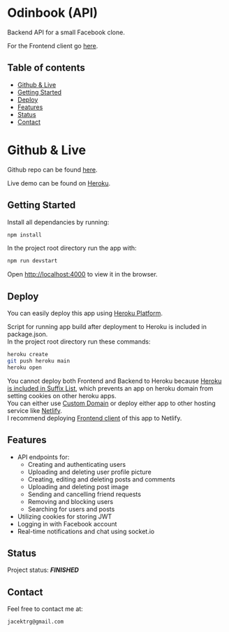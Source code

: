 # Odinbook (API)

Backend API for a small Facebook clone.

For the Frontend client go [here](https://github.com/gizinski-jacek/odinbook-client).

## Table of contents

- [Github & Live](#github--live)
- [Getting Started](#getting-started)
- [Deploy](#deploy)
- [Features](#features)
- [Status](#status)
- [Contact](#contact)

# Github & Live

Github repo can be found [here](https://github.com/gizinski-jacek/odinbook-api).

Live demo can be found on [Heroku](https://odinbook-api-48463.herokuapp.com).

## Getting Started

Install all dependancies by running:

```bash
npm install
```

In the project root directory run the app with:

```bash
npm run devstart
```

Open [http://localhost:4000](http://localhost:4000) to view it in the browser.

## Deploy

You can easily deploy this app using [Heroku Platform](https://devcenter.heroku.com/articles/git).

Script for running app build after deployment to Heroku is included in package.json.\
In the project root directory run these commands:

```bash
heroku create
git push heroku main
heroku open
```

You cannot deploy both Frontend and Backend to Heroku because [Heroku is included in Suffix List](https://devcenter.heroku.com/articles/cookies-and-herokuapp-com), which prevents an app on heroku domain from setting cookies on other heroku apps.\
You can either use [Custom Domain](https://devcenter.heroku.com/articles/custom-domains) or deploy either app to other hosting service like [Netlify](https://docs.netlify.com/cli/get-started).\
I recommend deploying [Frontend client](https://github.com/gizinski-jacek/odinbook-client#deploy) of this app to Netlify.

## Features

- API endpoints for:
  - Creating and authenticating users
  - Uploading and deleting user profile picture
  - Creating, editing and deleting posts and comments
  - Uploading and deleting post image
  - Sending and cancelling friend requests
  - Removing and blocking users
  - Searching for users and posts
- Utilizing cookies for storing JWT
- Logging in with Facebook account
- Real-time notifications and chat using socket.io

## Status

Project status: **_FINISHED_**

## Contact

Feel free to contact me at:

```
jacektrg@gmail.com
```
